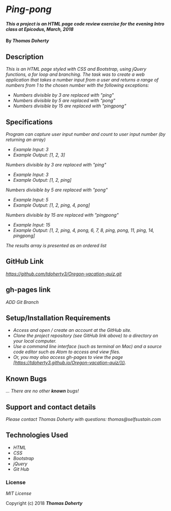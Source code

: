 # _Ping-pong_

#### _This a project is an HTML page code review exercise for the evening Intro class at Epicodus, March, 2018_

#### By _**Thomas Doherty**_

## Description

_This is an HTML page styled with CSS and Bootstrap, using jQuery functions, a for loop and branching. The task was to create a web application that takes a number input from a user and returns a range of numbers from 1 to the chosen number with the following exceptions:_

* _Numbers divisible by 3 are replaced with "ping"_
* _Numbers divisible by 5 are replaced with "pong"_
* _Numbers divisible by 15 are replaced with "pingpong"_

## Specifications

_Program can capture user input number and count to user input number (by returning an array)_
* _Example Input: 3_
* _Example Output: [1, 2, 3]_

_Numbers divisible by 3 are replaced with "ping"_
* _Example Input: 3_
* _Example Output: [1, 2, ping]_

_Numbers divisible by 5 are replaced with "pong"_
* _Example Input: 5_
* _Example Output: [1, 2, ping, 4, pong]_

_Numbers divisible by 15 are replaced with "pingpong"_
* _Example Input: 15_
* _Example Output: [1, 2, ping, 4, pong, 6, 7, 8, ping, pong, 11, ping, 14, pingpong]_

_The results array is presented as an ordered list_

## GitHub Link

_https://github.com/tdoherty3/Oregon-vacation-quiz.git_

## gh-pages link

_ADD Git Branch_

## Setup/Installation Requirements

* _Access and open / create an account at the GitHub site._
* _Clone the project repository (see GitHub link above) to a directory on your local computer._
* _Use a command line interface (such as terminal on Mac) and a source code editor such as Atom to access and view files._
* _Or, you may also access gh-pages to view the page [https://tdoherty3.github.io/Oregon-vacation-quiz/]()._

## Known Bugs

_... There are no other **_known_** bugs!_

## Support and contact details

_Please contact Thomas Doherty with questions: thomas@selfsustain.com_

## Technologies Used

* _HTML_
* _CSS_
* _Bootstrap_
* _jQuery_
* _Git Hub_

### License

*MIT License*

Copyright (c) 2018 **_Thomas Doherty_**
